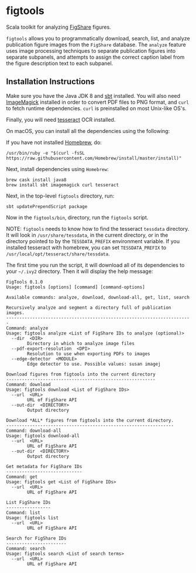 # figtools

Scala toolkit for analyzing [FigShare](https://figshare.com/) figures.

`figtools` allows you to programmatically download, search, list, and analyze
publication figure images from the `FigShare` database. The `analyze` feature
uses image processing techniques to separate publication figures into
separate subpanels, and attempts to assign the correct caption label from the
figure description text to each subpanel.

## Installation Instructions

Make sure you have the Java JDK 8 and [sbt](https://www.scala-sbt.org/) installed.
You will also need [ImageMagick](https://www.imagemagick.org/script/download.php)
installed in order to convert PDF files to PNG format, and `curl` to fetch
runtime dependencies. `curl` is preinstalled on most Unix-like OS's.

Finally, you will need [tesseract](https://github.com/tesseract-ocr/tesseract) 
OCR installed.

On macOS, you can install all the dependencies using the following:

If you have not installed [Homebrew](https://brew.sh/), do:

```
/usr/bin/ruby -e "$(curl -fsSL https://raw.githubusercontent.com/Homebrew/install/master/install)"
```

Next, install dependencies using `Homebrew`:

```
brew cask install java8
brew install sbt imagemagick curl tesseract
```

Next, in the top-level `figtools` directory, run:

```
sbt updatePrependScript package
```

Now in the `figtools/bin`, directory, run the `figtools` script.

NOTE: `figtools` needs to know how to find the tesseract `tessdata` directory.
It will look in `/usr/share/tessdata`, in the current directory, or
in the directory pointed to by the `TESSDATA_PREFIX` environment variable.
If you installed tesseract with homebrew, you can set `TESSDATA_PREFIX` to
`/usr/local/opt/tesseract/share/tessdata`.

The first time you run the script, it will download all of its dependencies to
your `~/.ivy2` directory. Then it will display the help message:

```
FigTools 0.1.0
Usage: figtools [options] [command] [command-options]

Available commands: analyze, download, download-all, get, list, search

Recursively analyze and segment a directory full of publication images.
-----------------------------------------------------------------------
Command: analyze
Usage: figtools analyze <List of FigShare IDs to analyze (optional)>
  --dir  <DIR>
        Directory in which to analyze image files
  --pdf-export-resolution  <DPI>
        Resolution to use when exporting PDFs to images
  --edge-detector  <MODULE>
        Edge detector to use. Possible values: susan imagej

Download figures from figtools into the current directory
---------------------------------------------------------
Command: download
Usage: figtools download <List of FigShare IDs>
  --url  <URL>
        URL of FigShare API
  --out-dir  <DIRECTORY>
        Output directory

Download *ALL* figures from figtools into the current directory.
----------------------------------------------------------------
Command: download-all
Usage: figtools download-all
  --url  <URL>
        URL of FigShare API
  --out-dir  <DIRECTORY>
        Output directory

Get metadata for FigShare IDs
-----------------------------
Command: get
Usage: figtools get <List of FigShare IDs>
  --url  <URL>
        URL of FigShare API

List FigShare IDs
-----------------
Command: list
Usage: figtools list
  --url  <URL>
        URL of FigShare API

Search for FigShare IDs
-----------------------
Command: search
Usage: figtools search <List of search terms>
  --url  <URL>
        URL of FigShare API
```
